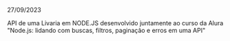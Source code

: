 27/09/2023

API de uma Livaria em NODE.JS desenvolvido juntamente ao curso da Alura "Node.js: lidando com buscas, filtros, paginação e erros em uma API"
